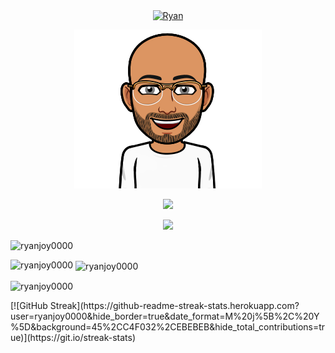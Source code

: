<!-- ### Hi there 👋 -->

<!--
**ryanjoy0000/ryanjoy0000** is a ✨ _special_ ✨ repository because its `README.md` (this file) appears on your GitHub profile.

Here are some ideas to get you started:

- 🔭 I’m currently working on ...
- 🌱 I’m currently learning ...
- 👯 I’m looking to collaborate on ...
- 🤔 I’m looking for help with ...
- 💬 Ask me about ...
- 📫 How to reach me: ...
- 😄 Pronouns: ...
-  Fun fact: ...:
-->

<div align="center">
    <a href="https://git.io/typing-svg"><img src="https://readme-typing-svg.herokuapp.com?font=FiraCode&size=24&duration=4500&color=06CAFF&center=true&width=550&lines=Hi!+I+am+Ryan...;Hope+you+are+having+an+awesome+day!;I+enjoy+creating+digital+solutions.;I+am+primarily+a+Go+developer;I+also+like+coding+with;Typescript,+Angular,+NodeJS;I+enjoy+gaming+on+the+PS5;and+the+Nintendo+Switch!(Mario+Fan!);I+can+fork+a+repo+and...;+operate+a+forklift+too!;" alt="Ryan"></a>
</div>
<p align="center">
    <img src="https://github.com/ryanjoy0000/tangy-lemon/blob/main/front-end/tangy-lemon-web/src/assets/img/avatar.png" alt="avatar" />
</p>
<p align="center">
  <a href="https://tangylemon.com/author"><img src="https://img.shields.io/badge/%20-Portfolio:_Ryan_Joy-white?color=white&labelColor=06caff&logo=googleearth&logoColor=ffffff" /></a>
</p>
<p align="center">
  <a href="https://www.linkedin.com/in/ryanjoy0000/"><img src="https://img.shields.io/badge/%20-Ryan_Joy-white?color=white&labelColor=06caff&logo=linkedin&logoColor=ffffff" /></a>
</p>

<p align="left"> <img src="https://komarev.com/ghpvc/?username=ryanjoy0000&label=Profile%20views&color=0e75b6&style=flat" alt="ryanjoy0000" /> </p>
<p><img align="left" src="https://github-readme-stats.vercel.app/api/top-langs?username=ryanjoy0000&show_icons=true&locale=en&layout=compact" alt="ryanjoy0000" /></p>

<p>&nbsp;<img align="center" src="https://github-readme-stats.vercel.app/api?username=ryanjoy0000&show_icons=true&locale=en" alt="ryanjoy0000" /></p>

<p><img align="center" src="https://github-readme-streak-stats.herokuapp.com/?user=ryanjoy0000&" alt="ryanjoy0000" /></p>
[![GitHub Streak](https://github-readme-streak-stats.herokuapp.com?user=ryanjoy0000&hide_border=true&date_format=M%20j%5B%2C%20Y%5D&background=45%2CC4F032%2CEBEBEB&hide_total_contributions=true)](https://git.io/streak-stats)
